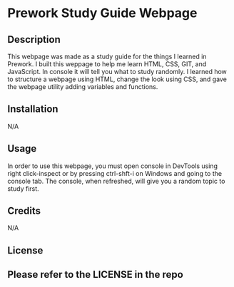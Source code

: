 # Prework Study Guide Webpage

## Description

This webpage was made as a study guide for the things I learned in Prework. I built this weppage to help me learn HTML, CSS, GIT, and JavaScript. In console it will tell you what to study randomly. I learned how to structure a webpage using HTML, change the look using CSS, and gave the webpage utility adding variables and functions.

## Installation

N/A

## Usage

In order to use this webpage, you must open console in DevTools using right click-inspect or by pressing ctrl-shft-i on Windows and going to the console tab. The console, when refreshed, will give you a random topic to study first.

## Credits

N/A

## License

Please refer to the LICENSE in the repo
---